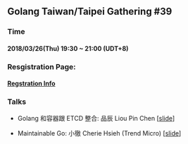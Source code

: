 ## Golang Taiwan/Taipei Gathering #39

### Time

#### 2018/03/26(Thu) 19:30 ~ 21:00  (UDT+8)

### Resgistration Page:

#### [Regstration Info](https://www.meetup.com/golang-taipei-meetup/events/259701050/)

### Talks

- Golang 和容器跟 ETCD 整合: 品辰 Liou Pin Chen [[slide](https://github.com/LiouPinChen/etcd-panel-clips)]

- Maintainable Go: 小徹 Cherie Hsieh (Trend Micro) [[slide](https://www.slideshare.net/CherrieHsieh/maintainable-go)]

